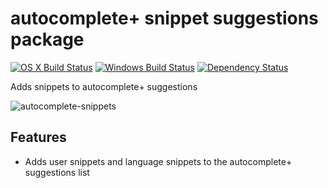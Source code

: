 # autocomplete+ snippet suggestions package
[![OS X Build Status](https://travis-ci.org/atom/autocomplete-snippets.svg)](https://travis-ci.org/atom/autocomplete-snippets)
[![Windows Build Status](https://ci.appveyor.com/api/projects/status/72kfi83l6cw90joy/branch/master?svg=true)](https://ci.appveyor.com/project/Atom/autocomplete-snippets/branch/master) [![Dependency Status](https://david-dm.org/atom/autocomplete-snippets.svg)](https://david-dm.org/atom/autocomplete-snippets)

Adds snippets to autocomplete+ suggestions 

![autocomplete-snippets](http://s7.directupload.net/images/140411/kgdlgsgx.gif)

## Features

* Adds user snippets and language snippets to the autocomplete+ suggestions list
